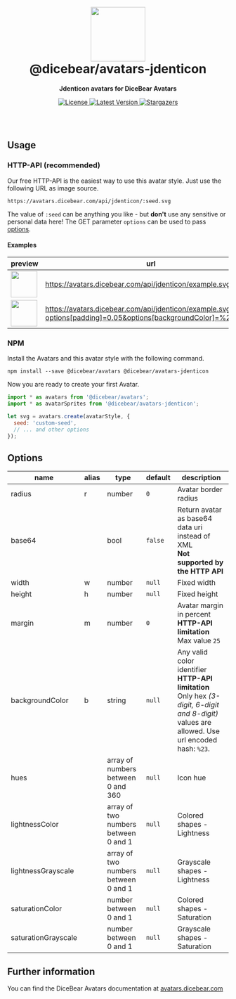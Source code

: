 <br />
<br />

<h1 align="center"><img src="https://avatars.dicebear.com/api/jdenticon/1.svg" width="124" /> <br />@dicebear/avatars-jdenticon</h1>
<p align="center"><strong>Jdenticon avatars for DiceBear Avatars</strong></p>

<p align="center">
    <a href="https://github.com/dicebear/avatars/blob/master/LICENSE" target="_blank">
        <img src="https://img.shields.io/github/license/dicebear/avatars.svg?style=flat-square" alt="License">
    </a>
    <a href="https://www.npmjs.com/package/@dicebear/avatars-jdenticon" target="_blank">
        <img src="https://img.shields.io/npm/v/@dicebear/avatars-jdenticon.svg?style=flat-square" alt="Latest Version">
    </a>
    <a href="https://github.com/dicebear/avatars/stargazers" target="_blank">
        <img src="https://img.shields.io/github/stars/dicebear/avatars?style=flat-square" alt="Stargazers">
    </a>
</p>
<br />
<br />

## Usage

### HTTP-API (recommended)

Our free HTTP-API is the easiest way to use this avatar style. Just use the following URL as image source.

    https://avatars.dicebear.com/api/jdenticon/:seed.svg

The value of `:seed` can be anything you like - but **don't** use any sensitive or personal data here! The GET parameter
`options` can be used to pass [options](#options).

#### Examples

| preview                                                                                                                                  | url                                                                                                             |
| ---------------------------------------------------------------------------------------------------------------------------------------- | --------------------------------------------------------------------------------------------------------------- |
| <img src="https://avatars.dicebear.com/api/jdenticon/example.svg" width="60" />                                                          | https://avatars.dicebear.com/api/jdenticon/example.svg                                                          |
| <img src="https://avatars.dicebear.com/api/jdenticon/example.svg?options[padding]=0.05&options[backgroundColor]=%23f0f0f0" width="60" /> | https://avatars.dicebear.com/api/jdenticon/example.svg?options[padding]=0.05&options[backgroundColor]=%23f0f0f0 |

### NPM

Install the Avatars and this avatar style with the following command.

    npm install --save @dicebear/avatars @dicebear/avatars-jdenticon

Now you are ready to create your first Avatar.

```js
import * as avatars from '@dicebear/avatars';
import * as avatarSprites from '@dicebear/avatars-jdenticon';

let svg = avatars.create(avatarStyle, {
  seed: 'custom-seed',
  // ... and other options
});
```

## Options

| name                | alias | type                                 | default | description                                                                                                                                       |
| ------------------- | ----- | ------------------------------------ | ------- | ------------------------------------------------------------------------------------------------------------------------------------------------- |
| radius              | r     | number                               | `0`     | Avatar border radius                                                                                                                              |
| base64              |       | bool                                 | `false` | Return avatar as base64 data uri instead of XML <br> **Not supported by the HTTP API**                                                            |
| width               | w     | number                               | `null`  | Fixed width                                                                                                                                       |
| height              | h     | number                               | `null`  | Fixed height                                                                                                                                      |
| margin              | m     | number                               | `0`     | Avatar margin in percent<br> **HTTP-API limitation** Max value `25`                                                                               |
| backgroundColor     | b     | string                               | `null`  | Any valid color identifier<br> **HTTP-API limitation** Only hex _(3-digit, 6-digit and 8-digit)_ values are allowed. Use url encoded hash: `%23`. |
| hues                |       | array of numbers between 0 and 360   | `null`  | Icon hue                                                                                                                                          |
| lightnessColor      |       | array of two numbers between 0 and 1 | `null`  | Colored shapes - Lightness                                                                                                                        |
| lightnessGrayscale  |       | array of two numbers between 0 and 1 | `null`  | Grayscale shapes - Lightness                                                                                                                      |
| saturationColor     |       | number between 0 and 1               | `null`  | Colored shapes - Saturation                                                                                                                       |
| saturationGrayscale |       | number between 0 and 1               | `null`  | Grayscale shapes - Saturation                                                                                                                     |

## Further information

You can find the DiceBear Avatars documentation at [avatars.dicebear.com](https://avatars.dicebear.com)
